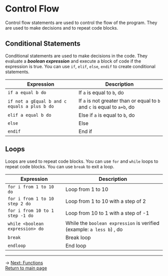 # Control Flow
Control flow statements are used to control the flow of the program. They are used to make decisions and to repeat code blocks.

## Conditional Statements
Conditional statements are used to make decisions in the code. They evaluate a ***boolean expression*** and execute a block of code if the expression is true. You can use `if`, `elif`, `else`, `endif` to create conditional statements.

| Expression | Description |
|---|---|
| `if a equal b do` | If `a` is equal to `b`, do |
| `if not a gEqual b and c equals a plus b do` | If `a` is not greater than or equal to `b` and `c` is equal to `a+b`, do |
| `elif a equal b do` | Else if `a` is equal to `b`, do |
| `else` | Else |
| `endif` | End if |

## Loops
Loops are used to repeat code blocks. You can use `for` and `while` loops to repeat code blocks. You can use `break` to exit a loop.

| Expression | Description |
|---|---|
| `for i from 1 to 10 do` | Loop from 1 to 10 |
| `for i from 1 to 10 step 2 do` | Loop from 1 to 10 with a step of 2 |
| `for i from 10 to 1 step -1 do` | Loop from 10 to 1 with a step of -1 |
| `while <boolean expression> do` | While the `boolean expression` is verified (example: `a less b`) , do |
| `break` | Break loop |
| `endloop` | End loop |

---
-> [Next: Functions](functions.md)\
[Return to main page](README.md)